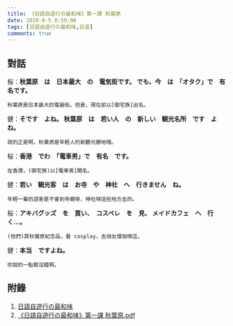 ```yaml
---
title: 《日語自遊行の最和味》第一課 秋葉原
date: 2018-9-5 8:59:00
tags: [日語自遊行の最和味,日语]
comments: true
---
```



## 對話

桜：**秋葉原　は　日本最大　の　電気街です。 でも、今　は　「オタク」で　有名です。**

```
秋葉原是日本最大的電器街。但是，現在卻以[御宅族]出名。
```

健：**そです　よね。 秋葉原　は　若い人　の　新しい　観光名所　です　よね。**

```
說的正是啊。秋葉原是年輕人的新觀光勝地哦。
```

桜：**香港　でわ　「電車男」で　有名　です。**

```
在香港，(御宅族)以[電車男]聞名。
```

健：**若い　観光客　は　お寺　や　神社　へ　行きません　ね。**

```
年輕一輩的遊客是不會到寺廟呀、神社呀這些地方去的。
```

桜：**アキバグッズ　を　買い、　コスペレ　を　見、 メイドカフェ　へ　行く...。**

```
(他們)買秋葉原紀念品，看 cosplay，去俏女僕咖啡店。
```

健：**本当　ですよね。**

```
你說的一點都沒錯啊。
```

## 附錄

1. [日語自遊行の最和味](http://rthk9.rthk.hk/elearning/gogojapan3/lesson.htm)
2. [《日語自遊行の最和味》第一課 秋葉原.pdf](https://drive.google.com/open?id=1-co3YdA5a4UIhfXfDpBJcU5LGb-va-wF)

